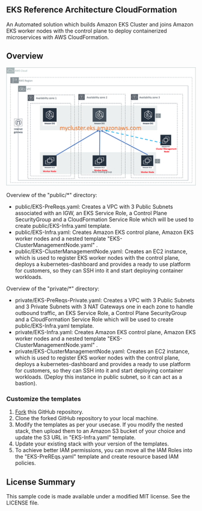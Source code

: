 ## EKS Reference Architecture CloudFormation

An Automated solution which builds Amazon EKS Cluster and joins Amazon EKS worker nodes with the control plane to deploy containerized microservices with AWS CloudFormation.

## Overview

![infrastructure-overview](images/architecture-overview.png)

Overview of the "public/*" directory:

- public/EKS-PreReqs.yaml: Creates a VPC with 3 Public Subnets associated with an IGW, an EKS Service Role, a Control Plane SecurityGroup and a CloudFormation Service Role which will be used to create public/EKS-Infra.yaml template.
- public/EKS-Infra.yaml: Creates Amazon EKS control plane, Amazon EKS worker nodes and a nested template "EKS-ClusterManagementNode.yaml" .
- public/EKS-ClusterManagementNode.yaml: Creates an EC2 instance, which is used to register EKS worker nodes with the control plane, deploys a kubernetes-dashboard and provides a ready to use platform for customers, so they can SSH into it and start deploying container workloads.

Overview of the "private/*" directory:

- private/EKS-PreReqs-Private.yaml: Creates a VPC with 3 Public Subnets and 3 Private Subnets with 3 NAT Gateways one in each zone to handle outbound traffic, an EKS Service Role, a Control Plane SecurityGroup and a CloudFormation Service Role which will be used to create public/EKS-Infra.yaml template.
- private/EKS-Infra.yaml: Creates Amazon EKS control plane, Amazon EKS worker nodes and a nested template "EKS-ClusterManagementNode.yaml" .
- private/EKS-ClusterManagementNode.yaml: Creates an EC2 instance, which is used to register EKS worker nodes with the control plane, deploys a kubernetes-dashboard and provides a ready to use platform for customers, so they can SSH into it and start deploying container workloads. (Deploy this instance in public subnet, so it can act as a bastion).

### Customize the templates

1. [Fork](https://github.com/aws-samples/eks-refarch-cloudformation) this GitHub repository.
2. Clone the forked GitHub repository to your local machine.
3. Modify the templates as per your usecase. If you modify the nested stack, then upload them to an Amazon S3 bucket of your choice and update the S3 URL in "EKS-Infra.yaml" template.
4. Update your existing stack with your version of the templates.
5. To achieve better IAM permissions, you can move all the IAM Roles into the "EKS-PreREqs.yaml" template and create resource based IAM policies.   

## License Summary

This sample code is made available under a modified MIT license. See the LICENSE file.
